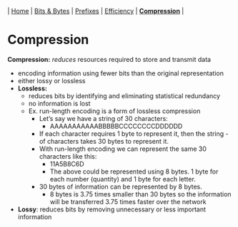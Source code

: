 | [Home](README.md) | [Bits & Bytes](page1.md) | [Prefixes](page2.md) | [Efficiency](page3.md) | [**Compression**](page4.md) |

# Compression

**Compression:** _reduces_ resources required to store and transmit data
- encoding information using fewer bits than the original representation
- either lossy or lossless
- **Lossless:**
    - reduces bits by identifying and eliminating statistical redundancy
    - no information is lost
    - Ex. run-length encoding is a form of lossless compression
        - Let’s say we have a string of 30 characters:
            - AAAAAAAAAAABBBBBCCCCCCCCDDDDDD
        - If each character requires 1 byte to represent it, then the string - of characters takes 30 bytes to represent it.
        - With run-length encoding we can represent the same 30 characters like this:
            - 11A5B8C6D
            - The above could be represented using 8 bytes. 1 byte for each number (quantity) and 1 byte for each letter.
        - 30 bytes of information can be represented by 8 bytes.
            - 8 bytes is 3.75 times smaller than 30 bytes so the information will be transferred 3.75 times faster over the network
- **Lossy**: reduces bits by removing unnecessary or less important information